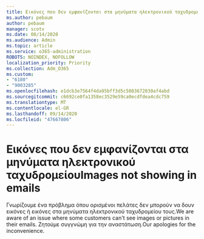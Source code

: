 ```yaml
---
title: Εικόνες που δεν εμφανίζονται στα μηνύματα ηλεκτρονικού ταχυδρομείου
ms.author: pebaum
author: pebaum
manager: scotv
ms.date: 08/14/2020
ms.audience: Admin
ms.topic: article
ms.service: o365-administration
ROBOTS: NOINDEX, NOFOLLOW
localization_priority: Priority
ms.collection: Adm_O365
ms.custom:
- "6180"
- "9003285"
ms.openlocfilehash: e1dcb3e7564f4da95bff3d5c5083672030af4abd
ms.sourcegitcommit: c6692ce0fa1358ec3529e59ca0ecdfdea4cdc759
ms.translationtype: MT
ms.contentlocale: el-GR
ms.lasthandoff: 09/14/2020
ms.locfileid: "47667806"
---
```

# <a name="images-not-showing-in-emails"></a><span data-ttu-id="646e3-102">Εικόνες που δεν εμφανίζονται στα μηνύματα ηλεκτρονικού ταχυδρομείου</span><span class="sxs-lookup"><span data-stu-id="646e3-102">Images not showing in emails</span></span>

<span data-ttu-id="646e3-103">Γνωρίζουμε ένα πρόβλημα όπου ορισμένοι πελάτες δεν μπορούν να δουν εικόνες ή εικόνες στα μηνύματα ηλεκτρονικού ταχυδρομείου τους.</span><span class="sxs-lookup"><span data-stu-id="646e3-103">We are aware of an issue where some customers can't see images or pictures in their emails.</span></span> <span data-ttu-id="646e3-104">Ζητούμε συγγνώμη για την αναστάτωση.</span><span class="sxs-lookup"><span data-stu-id="646e3-104">Our apologies for the inconvenience.</span></span>